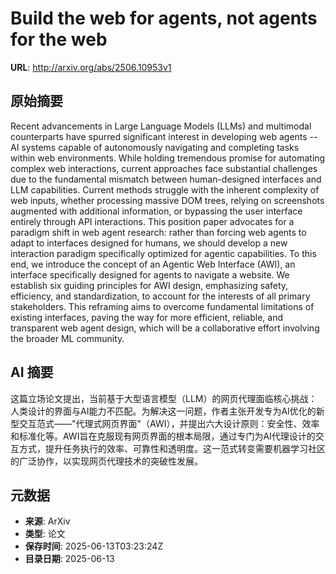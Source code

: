 # Build the web for agents, not agents for the web

**URL**: http://arxiv.org/abs/2506.10953v1

## 原始摘要

Recent advancements in Large Language Models (LLMs) and multimodal
counterparts have spurred significant interest in developing web agents -- AI
systems capable of autonomously navigating and completing tasks within web
environments. While holding tremendous promise for automating complex web
interactions, current approaches face substantial challenges due to the
fundamental mismatch between human-designed interfaces and LLM capabilities.
Current methods struggle with the inherent complexity of web inputs, whether
processing massive DOM trees, relying on screenshots augmented with additional
information, or bypassing the user interface entirely through API interactions.
This position paper advocates for a paradigm shift in web agent research:
rather than forcing web agents to adapt to interfaces designed for humans, we
should develop a new interaction paradigm specifically optimized for agentic
capabilities. To this end, we introduce the concept of an Agentic Web Interface
(AWI), an interface specifically designed for agents to navigate a website. We
establish six guiding principles for AWI design, emphasizing safety,
efficiency, and standardization, to account for the interests of all primary
stakeholders. This reframing aims to overcome fundamental limitations of
existing interfaces, paving the way for more efficient, reliable, and
transparent web agent design, which will be a collaborative effort involving
the broader ML community.


## AI 摘要

这篇立场论文提出，当前基于大型语言模型（LLM）的网页代理面临核心挑战：人类设计的界面与AI能力不匹配。为解决这一问题，作者主张开发专为AI优化的新型交互范式——"代理式网页界面"（AWI），并提出六大设计原则：安全性、效率和标准化等。AWI旨在克服现有网页界面的根本局限，通过专门为AI代理设计的交互方式，提升任务执行的效率、可靠性和透明度。这一范式转变需要机器学习社区的广泛协作，以实现网页代理技术的突破性发展。

## 元数据

- **来源**: ArXiv
- **类型**: 论文
- **保存时间**: 2025-06-13T03:23:24Z
- **目录日期**: 2025-06-13
